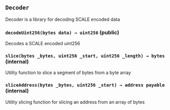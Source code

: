 ## `Decoder`
Decoder is a library for decoding SCALE encoded data

### `decodeUint256(bytes data) → uint256` (public)
Decodes a SCALE encoded uint256

### `slice(bytes _bytes, uint256 _start, uint256 _length) → bytes` (internal)
Utility function to slice a segment of bytes from a byte array

### `sliceAddress(bytes _bytes, uint256 _start) → address payable` (internal)
Utility slicing function for slicing an address from an array of bytes

